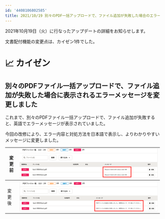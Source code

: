 ```yaml
---
id: '4408106802585'
title: 2021/10/19 別々のPDF一括アップロードで、ファイル追加が失敗した場合のエラーメッセージを変更しました
---
```

2021年10月19日（火）に行なったアップデートの詳細をお知らせします。

文書配付機能の変更点は、カイゼン1件でした。

# 📈 カイゼン

## 別々のPDFファイル一括アップロードで、ファイル追加が失敗した場合に表示されるエラーメッセージを変更しました

これまで、別々のPDFファイル一括アップロードで、ファイル追加が失敗すると、英語でエラーメッセージが表示されていました。

今回の改修により、エラー内容と対処方法を日本語で表示し、よりわかりやすいメッセージに変更しました。

| 変更前 | ![](./f7518b43-8989-4f2d-a8c3-456aba8b9450-1920x409r.png) |
| --- | --- |
| 変更後 | ![](./5735f3e1-4b73-4334-9a13-2ac5e12c26c3-1920x426r.png) |
